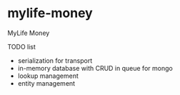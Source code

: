 # mylife-money
MyLife Money

TODO list
 - serialization for transport
 - in-memory database with CRUD in queue for mongo
 - lookup management
 - entity management
